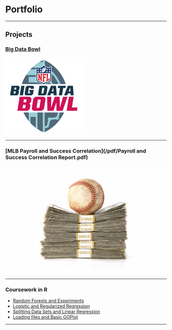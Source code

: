 # Portfolio

---

## Projects

### [Big Data Bowl](/sample_page)
<img src="images/bigdatabowl.png?raw=true"/>

---
### [MLB Payroll and Success Correlation](/pdf/Payroll and Success Correlation Report.pdf)
<img src="images/MLB money.jpeg?raw=true"/>

---

### Coursework in R

- [Random Forests and Experiments](coursework/ProblemSet4.html)
- [Logistic and Regularized Regression](coursework/ProblemSet3.html)
- [Splitting Data Sets and Linear Regression](coursework/ProblemSet2.html)
- [Loading files and Basic GGPlot](/coursework/ProblemSet1.html)

---


